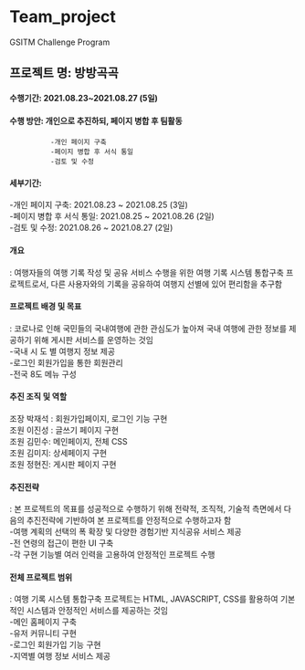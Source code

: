 # Team_project
GSITM Challenge Program
## 프로젝트 명: 방방곡곡   
#### 수행기간: 2021.08.23~2021.08.27 (5일)   
#### 수행 방안: 개인으로 추진하되, 페이지 병합 후 팀활동   
              -개인 페이지 구축   
              -페이지 병합 후 서식 통일   
              -검토 및 수정   
#### 세부기간:   
-개인 페이지 구축: 2021.08.23 ~ 2021.08.25 (3일)   
-페이지 병합 후 서식 통일: 2021.08.25 ~ 2021.08.26 (2일)   
-검토 및 수정: 2021.08.26 ~ 2021.08.27 (2일)   
#### 개요    
: 여행자들의 여행 기록 작성 및 공유 서비스 수행을 위한 여행 기록 시스템 통합구축 프로젝트로서, 다른 사용자와의 기록을 공유하여 여행지 선별에 있어 편리함을 추구함   
#### 프로젝트 배경 및 목표   
: 코로나로 인해 국민들의 국내여행에 관한 관심도가 높아져 국내 여행에 관한 정보를 제공하기 위해 게시판 서비스를 운영하는 것임   
-국내 시 도 별 여행지 정보 제공   
-로그인 회원가입을 통한 회원관리   
-전국 8도 메뉴 구성   
#### 추진 조직 및 역할   
조장 박재석 : 회원가입페이지, 로그인 기능 구현   
조원 이진성 : 글쓰기 페이지 구현   
조원 김민수: 메인페이지, 전체 CSS   
조원 김미지: 상세페이지 구현   
조원 정현진: 게시판 페이지 구현   
#### 추진전략   
: 본 프로젝트의 목표를 성공적으로 수행하기 위해 전략적, 조직적, 기술적 측면에서 다음의 추진전략에 기반하여 본 프로젝트를 안정적으로 수행하고자 함   
-여행 계획의 선택의 폭 확장 및 다양한 경험기반 지식공유 서비스 제공    
-전 연령의 접근이 편한 UI 구축   
-각 구현 기능별 여러 인력을 고용하여 안정적인 프로젝트 수행   
#### 전체 프로젝트 범위   
: 여행 기록 시스템 통합구축 프로젝트는 HTML, JAVASCRIPT, CSS를 활용하여 기본적인 시스템과 안정적인 서비스를 제공하는 것임   
-메인 홈페이지 구축   
-유저 커뮤니티 구현   
-로그인 회원가입 기능 구현   
-지역별 여행 정보 서비스 제공   



